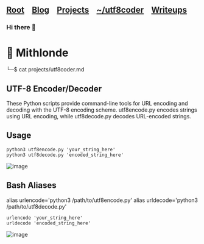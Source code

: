 <h2 class="menu-header" id="main">
<a href="https://github.com/Mithlonde/Mithlonde">Root</a>&#xA0;&#xA0;&#xA0;
<a href="https://github.com/Mithlonde/Mithlonde/blob/main/blog/index.md">Blog</a>&#xA0;&#xA0;&#xA0;
<a href="https://github.com/Mithlonde/Mithlonde/blob/main/projects/index.md">Projects</a>&#xA0;&#xA0;&#xA0;
<a href="https://github.com/Mithlonde/Mithlonde/blob/main/projects/index.md">~/utf8coder</a>&#xA0;&#xA0;&#xA0;
<a href="https://github.com/Mithlonde/Mithlonde/blob/main/all-writeups.md">Writeups</a>&#xA0;&#xA0;&#xA0;
</h2>

### Hi there 👋

# 👾 Mithlonde
└─$ cat projects/utf8coder.md

## UTF-8 Encoder/Decoder
These Python scripts provide command-line tools for URL encoding and decoding with the UTF-8 encoding scheme. utf8encode.py encodes strings using URL encoding, while utf8decode.py decodes URL-encoded strings.

## Usage
```
python3 utf8encode.py 'your_string_here'
python3 utf8decode.py 'encoded_string_here'
```

![image](https://github.com/Mithlonde/utf8coder/assets/88001670/0a963c92-8b34-47cf-919b-8ff9da9404b6)

## Bash Aliases
alias urlencode='python3 /path/to/utf8encode.py'
alias urldecode='python3 /path/to/utf8decode.py'

```
urlencode 'your_string_here'
urldecode 'encoded_string_here'
```

![image](https://github.com/Mithlonde/utf8coder/assets/88001670/500a3f11-e500-4f63-9d6c-e7a0e3266f74)
